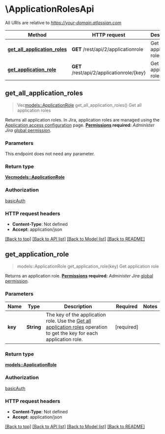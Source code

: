 # \ApplicationRolesApi

All URIs are relative to *https://your-domain.atlassian.com*

Method | HTTP request | Description
------------- | ------------- | -------------
[**get_all_application_roles**](ApplicationRolesApi.md#get_all_application_roles) | **GET** /rest/api/2/applicationrole | Get all application roles
[**get_application_role**](ApplicationRolesApi.md#get_application_role) | **GET** /rest/api/2/applicationrole/{key} | Get application role



## get_all_application_roles

> Vec<models::ApplicationRole> get_all_application_roles()
Get all application roles

Returns all application roles. In Jira, application roles are managed using the [Application access configuration](https://confluence.atlassian.com/x/3YxjL) page.  **[Permissions](#permissions) required:** *Administer Jira* [global permission](https://confluence.atlassian.com/x/x4dKLg).

### Parameters

This endpoint does not need any parameter.

### Return type

[**Vec<models::ApplicationRole>**](ApplicationRole.md)

### Authorization

[basicAuth](../README.md#basicAuth)

### HTTP request headers

- **Content-Type**: Not defined
- **Accept**: application/json

[[Back to top]](#) [[Back to API list]](../README.md#documentation-for-api-endpoints) [[Back to Model list]](../README.md#documentation-for-models) [[Back to README]](../README.md)


## get_application_role

> models::ApplicationRole get_application_role(key)
Get application role

Returns an application role.  **[Permissions](#permissions) required:** *Administer Jira* [global permission](https://confluence.atlassian.com/x/x4dKLg).

### Parameters


Name | Type | Description  | Required | Notes
------------- | ------------- | ------------- | ------------- | -------------
**key** | **String** | The key of the application role. Use the [Get all application roles](#api-rest-api-2-applicationrole-get) operation to get the key for each application role. | [required] |

### Return type

[**models::ApplicationRole**](ApplicationRole.md)

### Authorization

[basicAuth](../README.md#basicAuth)

### HTTP request headers

- **Content-Type**: Not defined
- **Accept**: application/json

[[Back to top]](#) [[Back to API list]](../README.md#documentation-for-api-endpoints) [[Back to Model list]](../README.md#documentation-for-models) [[Back to README]](../README.md)

